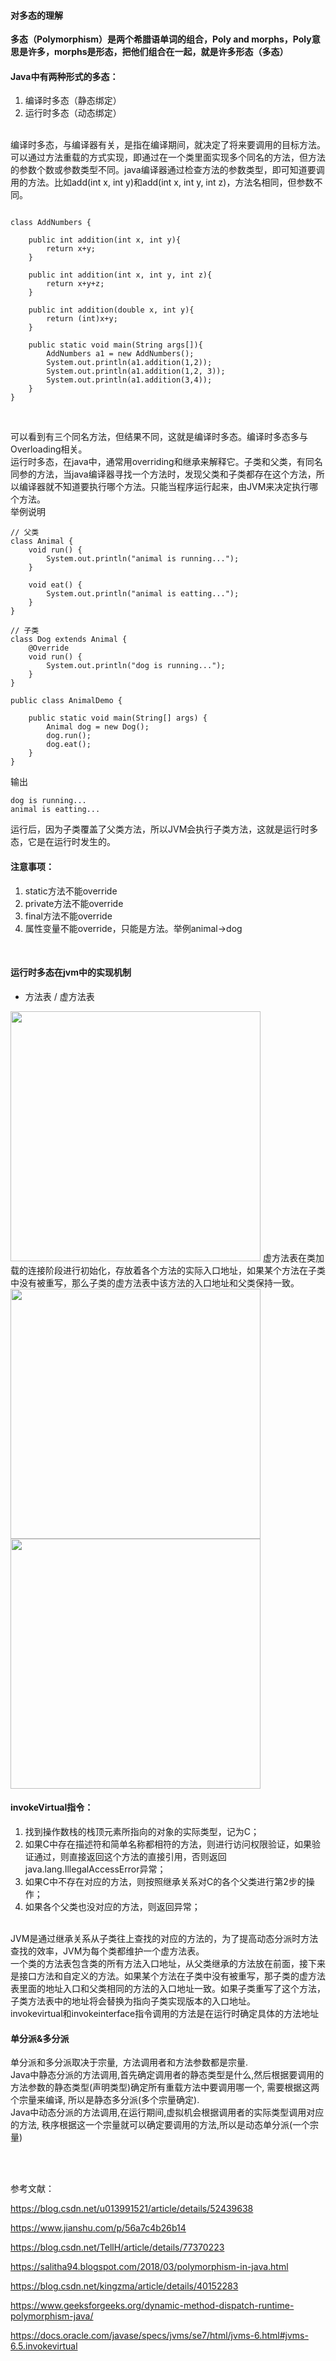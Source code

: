 

#### 对多态的理解
 

**多态（Polymorphism）是两个希腊语单词的组合，Poly and morphs，Poly意思是许多，morphs是形态，把他们组合在一起，就是许多形态（多态）**

#### Java中有两种形式的多态：
1. 编译时多态（静态绑定）
2. 运行时多态（动态绑定）

<br />
编译时多态，与编译器有关，是指在编译期间，就决定了将来要调用的目标方法。可以通过方法重载的方式实现，即通过在一个类里面实现多个同名的方法，但方法的参数个数或参数类型不同。java编译器通过检查方法的参数类型，即可知道要调用的方法。比如add(int x, int y)和add(int x, int y, int z)，方法名相同，但参数不同。

```

class AddNumbers {

    public int addition(int x, int y){
        return x+y;
    }
    
    public int addition(int x, int y, int z){
        return x+y+z;
    }
    
    public int addition(double x, int y){
        return (int)x+y;    
    }
    
    public static void main(String args[]){
        AddNumbers a1 = new AddNumbers();
        System.out.println(a1.addition(1,2));
        System.out.println(a1.addition(1,2, 3));
        System.out.println(a1.addition(3,4));
    }
}
 
```

<br />
可以看到有三个同名方法，但结果不同，这就是编译时多态。编译时多态多与Overloading相关。

<br />
运行时多态，在java中，通常用overriding和继承来解释它。子类和父类，有同名同参的方法，当java编译器寻找一个方法时，发现父类和子类都存在这个方法，所以编译器就不知道要执行哪个方法。只能当程序运行起来，由JVM来决定执行哪个方法。

<br />
举例说明

```
// 父类
class Animal {
	void run() {
		System.out.println("animal is running...");
	}

	void eat() {
		System.out.println("animal is eatting...");
	}
}

// 子类
class Dog extends Animal {
	@Override
	void run() {
		System.out.println("dog is running...");
	}
}

public class AnimalDemo {

	public static void main(String[] args) {
		Animal dog = new Dog();
		dog.run();
		dog.eat();
	}
}

```

输出

```
dog is running...
animal is eatting...

```

运行后，因为子类覆盖了父类方法，所以JVM会执行子类方法，这就是运行时多态，它是在运行时发生的。
<br />
#### 注意事项：
1. static方法不能override
2. private方法不能override
3. final方法不能override
4. 属性变量不能override，只能是方法。举例animal->dog

<br />

#### 运行时多态在jvm中的实现机制
- 方法表 / 虚方法表   

<img src='https://github.com/geeeeeeeek/InterviewQuestion/blob/master/data/jvm-structure.png' width=400 height=400/>
虚方法表在类加载的连接阶段进行初始化，存放着各个方法的实际入口地址，如果某个方法在子类中没有被重写，那么子类的虚方法表中该方法的入口地址和父类保持一致。
<img src='https://github.com/geeeeeeeek/InterviewQuestion/blob/master/data/method-object.png' width=400 height=400/>
<img src='https://github.com/geeeeeeeek/InterviewQuestion/blob/master/data/method-pylomor.png' width=400 height=400/>


#### invokeVirtual指令：
1. 找到操作数栈的栈顶元素所指向的对象的实际类型，记为C；
2. 如果C中存在描述符和简单名称都相符的方法，则进行访问权限验证，如果验证通过，则直接返回这个方法的直接引用，否则返回java.lang.IllegalAccessError异常；
3. 如果C中不存在对应的方法，则按照继承关系对C的各个父类进行第2步的操作；
4. 如果各个父类也没对应的方法，则返回异常；
<br />
JVM是通过继承关系从子类往上查找的对应的方法的，为了提高动态分派时方法查找的效率，JVM为每个类都维护一个虚方法表。
<br />
一个类的方法表包含类的所有方法入口地址，从父类继承的方法放在前面，接下来是接口方法和自定义的方法。如果某个方法在子类中没有被重写，那子类的虚方法表里面的地址入口和父类相同的方法的入口地址一致。如果子类重写了这个方法，子类方法表中的地址将会替换为指向子类实现版本的入口地址。
<br />
invokevirtual和invokeinterface指令调用的方法是在运行时确定具体的方法地址


#### 单分派&多分派
单分派和多分派取决于宗量,  方法调用者和方法参数都是宗量.
<br />
Java中静态分派的方法调用,首先确定调用者的静态类型是什么,然后根据要调用的方法参数的静态类型(声明类型)确定所有重载方法中要调用哪一个, 需要根据这两个宗量来编译, 所以是静态多分派(多个宗量确定).
<br />
Java中动态分派的方法调用,在运行期间,虚拟机会根据调用者的实际类型调用对应的方法, 秩序根据这一个宗量就可以确定要调用的方法,所以是动态单分派(一个宗量)
 
<br />
<br />

参考文献：  

https://blog.csdn.net/u013991521/article/details/52439638  

https://www.jianshu.com/p/56a7c4b26b14  

https://blog.csdn.net/TellH/article/details/77370223  

https://salitha94.blogspot.com/2018/03/polymorphism-in-java.html  

https://blog.csdn.net/kingzma/article/details/40152283  

https://www.geeksforgeeks.org/dynamic-method-dispatch-runtime-polymorphism-java/  

https://docs.oracle.com/javase/specs/jvms/se7/html/jvms-6.html#jvms-6.5.invokevirtual





